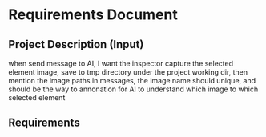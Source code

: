 # Requirements Document

## Project Description (Input)
when send message to AI, I want the inspector capture the selected element image, save to tmp directory under the project working dir, then mention the image paths in messages, the image name should unique, and should be the way to annonation for AI to understand which image to which selected element

## Requirements
<!-- Will be generated in /kiro:spec-requirements phase -->